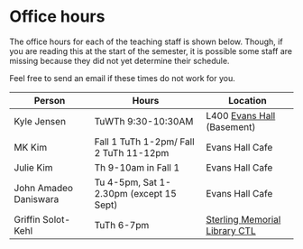 # Office hours


The office hours for each of the teaching staff is shown 
below. Though, if you are reading this at the start of 
the semester, it is possible some staff are missing because
they did not yet determine their schedule.

Feel free to send an email if these times do not work for you.

| Person      | Hours                                                                    |Location|
| ----------- | ------------------------------------------------------------------------ |--------|
| Kyle Jensen | TuWTh 9:30-10:30AM| L400 [Evans Hall](https://map.yale.edu/place/building/EVANS) (Basement)|
| MK Kim  | Fall 1 TuTh 1-2pm/ Fall 2 TuTh 11-12pm | Evans Hall Cafe |
| Julie Kim | Th 9-10am in Fall 1 | Evans Hall Cafe |
| John Amadeo Daniswara | Tu 4-5pm, Sat 1-2.30pm (except 15 Sept) | Evans Hall Cafe |
| Griffin Solot-Kehl | TuTh 6-7pm| [Sterling Memorial Library CTL](https://ctl.yale.edu/Directions) |

